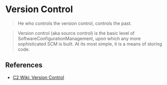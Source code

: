 # Version Control

> He who controls the version control, controls the past.

>Version control (aka source control) is the basic level of SoftwareConfigurationManagement, upon which any more sophisticated SCM is built. At its most simple, it is a means of storing code.

## References

* [C2 Wiki: Version Control](https://c2.com/cgi/wiki?VersionControl)
